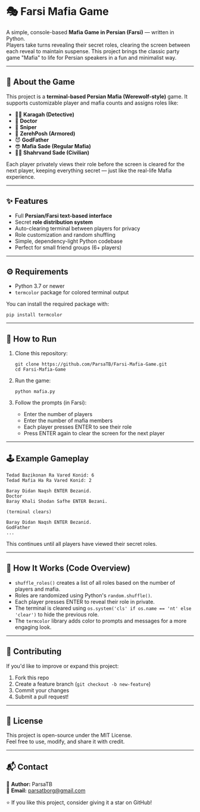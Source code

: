 # 🎭 Farsi Mafia Game

A simple, console-based **Mafia Game in Persian (Farsi)** — written in Python.  
Players take turns revealing their secret roles, clearing the screen between each reveal to maintain suspense. This project brings the classic party game "Mafia" to life for Persian speakers in a fun and minimalist way.

---

## 🧠 About the Game

This project is a **terminal-based Persian Mafia (Werewolf-style)** game. It supports customizable player and mafia counts and assigns roles like:

- 🕵️‍♂️ **Karagah (Detective)**
- 💉 **Doctor**
- 🔫 **Sniper**
- 🦺 **ZerehPosh (Armored)**
- 😈 **GodFather**
- 😎 **Mafia Sade (Regular Mafia)**
- 🧍‍♂️ **Shahrvand Sade (Civilian)**

Each player privately views their role before the screen is cleared for the next player, keeping everything secret — just like the real-life Mafia experience.

---

## ✨ Features

- Full **Persian/Farsi text-based interface**
- Secret **role distribution system**
- Auto-clearing terminal between players for privacy
- Role customization and random shuffling
- Simple, dependency-light Python codebase
- Perfect for small friend groups (6+ players)

---

## ⚙️ Requirements

- Python 3.7 or newer  
- `termcolor` package for colored terminal output  

You can install the required package with:

    pip install termcolor

---

## 🚀 How to Run

1. Clone this repository:

       git clone https://github.com/ParsaTB/Farsi-Mafia-Game.git
       cd Farsi-Mafia-Game

2. Run the game:

       python mafia.py

3. Follow the prompts (in Farsi):
   - Enter the number of players
   - Enter the number of mafia members
   - Each player presses ENTER to see their role
   - Press ENTER again to clear the screen for the next player

---

## 🕹️ Example Gameplay

    Tedad Bazikonan Ra Vared Konid: 6
    Tedad Mafia Ha Ra Vared Konid: 2
    
    Baray Didan Naqsh ENTER Bezanid.
    Doctor
    Baray Khali Shodan Safhe ENTER Bezani.
    
    (terminal clears)
    
    Baray Didan Naqsh ENTER Bezanid.
    GodFather
    ...

This continues until all players have viewed their secret roles.

---

## 🧩 How It Works (Code Overview)

- `shuffle_roles()` creates a list of all roles based on the number of players and mafia.
- Roles are randomized using Python's `random.shuffle()`.
- Each player presses ENTER to reveal their role in private.
- The terminal is cleared using `os.system('cls' if os.name == 'nt' else 'clear')` to hide the previous role.
- The `termcolor` library adds color to prompts and messages for a more engaging look.

---

## 🤝 Contributing

If you'd like to improve or expand this project:

1. Fork this repo
2. Create a feature branch (`git checkout -b new-feature`)
3. Commit your changes
4. Submit a pull request!

---

## 📜 License

This project is open-source under the MIT License.  
Feel free to use, modify, and share it with credit.

---

## 📬 Contact

👤 **Author:** ParsaTB  
📧 **Email:** parsatborg@gmail.com  

⭐ If you like this project, consider giving it a star on GitHub!
